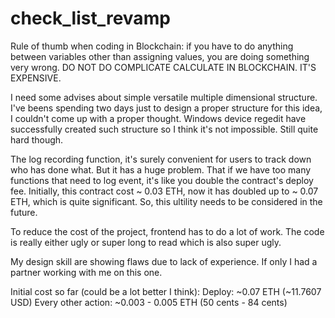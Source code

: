 # check_list_revamp

Rule of thumb when coding in Blockchain: if you have to do anything between variables other than assigning values, you are doing something very wrong. DO NOT DO COMPLICATE CALCULATE IN BLOCKCHAIN. IT'S EXPENSIVE.  

I need some advises about simple versatile multiple dimensional structure. I've beens spending two days just to design a proper structure for this idea, I couldn't come up with a proper thought. Windows device regedit have successfully created such structure so I think it's not impossible. Still quite hard though. 

The log recording function, it's surely convenient for users to track down who has done what. But it has a huge problem. That if we have too many functions that need to log event, it's like you double the contract's deploy fee. Initially, this contract cost ~ 0.03 ETH, now it has doubled up to ~ 0.07 ETH, which is quite significant. So, this ultility needs to be considered in the future.

To reduce the cost of the project, frontend has to do a lot of work. The code is really either ugly or super long to read which is also super ugly. 

My design skill are showing flaws due to lack of experience. If only I had a partner working with me on this one.

Initial cost so far (could be a lot better I think): 
Deploy: ~0.07 ETH (~11.7607 USD)
Every other action: ~0.003 - 0.005 ETH (50 cents - 84 cents)
